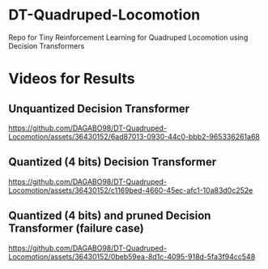 # DT-Quadruped-Locomotion
Repo for Tiny Reinforcement Learning for Quadruped Locomotion using Decision Transformers

# Videos for Results

## Unquantized Decision Transformer

https://github.com/DAGABO98/DT-Quadruped-Locomotion/assets/36430152/6ad87013-0930-44c0-bbb2-965336261a68

## Quantized (4 bits) Decision Transformer

https://github.com/DAGABO98/DT-Quadruped-Locomotion/assets/36430152/c1169bed-4660-45ec-afc1-10a83d0c252e

## Quantized (4 bits) and pruned Decision Transformer (failure case)

https://github.com/DAGABO98/DT-Quadruped-Locomotion/assets/36430152/0beb59ea-8d1c-4095-918d-5fa3f94cc548

